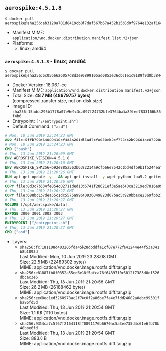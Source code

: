 ## `aerospike:4.5.1.8`

```console
$ docker pull aerospike@sha256:ab3120a701d8419cb8f7daf567b67a452b1568d0f9764e132af16c88e99f73a7
```

-	Manifest MIME: `application/vnd.docker.distribution.manifest.list.v2+json`
-	Platforms:
	-	linux; amd64

### `aerospike:4.5.1.8` - linux; amd64

```console
$ docker pull aerospike@sha256:6c0566626057d8d3e90899105ad0853e36cbc1e1c9189f9d0b3844cec6465b5a
```

-	Docker Version: 18.06.1-ce
-	Manifest MIME: `application/vnd.docker.distribution.manifest.v2+json`
-	Total Size: **48.7 MB (48679757 bytes)**  
	(compressed transfer size, not on-disk size)
-	Image ID: `sha256:15adcc295b1778a07e9e9c3ca097f24732bfe3764ba5a89fee7833166b85f4b6`
-	Entrypoint: `["\/entrypoint.sh"]`
-	Default Command: `["asd"]`

```dockerfile
# Mon, 10 Jun 2019 23:24:23 GMT
ADD file:5ffb798d64089418ef4d3a261df5ad7cfa038eb2ef778db2b92604ac87228d99 in / 
# Mon, 10 Jun 2019 23:24:23 GMT
CMD ["bash"]
# Thu, 13 Jun 2019 21:20:09 GMT
ENV AEROSPIKE_VERSION=4.5.1.8
# Thu, 13 Jun 2019 21:20:10 GMT
ENV AEROSPIKE_SHA256=b92e885a563b6322214a9cfb66e7542c1bd4dfb9b1f5244eaf6523d10989b0de
# Thu, 13 Jun 2019 21:20:26 GMT
RUN apt-get update -y   && apt-get install -y wget python lua5.2 gettext-base   && wget "https://www.aerospike.com/artifacts/aerospike-server-community/${AEROSPIKE_VERSION}/aerospike-server-community-${AEROSPIKE_VERSION}-debian9.tgz" -O aerospike-server.tgz   && echo "$AEROSPIKE_SHA256 *aerospike-server.tgz" | sha256sum -c -   && mkdir aerospike   && tar xzf aerospike-server.tgz --strip-components=1 -C aerospike   && dpkg -i aerospike/aerospike-server-*.deb   && dpkg -i aerospike/aerospike-tools-*.deb   && mkdir -p /var/log/aerospike/   && mkdir -p /var/run/aerospike/   && rm -rf aerospike-server.tgz aerospike /var/lib/apt/lists/*   && rm -rf /opt/aerospike/lib/java   && dpkg -r wget ca-certificates openssl xz-utils  && dpkg --purge wget ca-certificates openssl xz-utils  && apt-get purge -y   && apt autoremove -y
# Thu, 13 Jun 2019 21:20:26 GMT
COPY file:8d3c7b634fe854c02711ded13d6741f28621ef3e5ae540ca3219ed7816a992ab in /etc/aerospike/aerospike.template.conf 
# Thu, 13 Jun 2019 21:20:27 GMT
COPY file:688bc1b7dea55c1dc5575a99640936049823d07bac5c920bbace2369fbb27428 in /entrypoint.sh 
# Thu, 13 Jun 2019 21:20:27 GMT
VOLUME [/opt/aerospike/data]
# Thu, 13 Jun 2019 21:20:27 GMT
EXPOSE 3000 3001 3002 3003
# Thu, 13 Jun 2019 21:20:27 GMT
ENTRYPOINT ["/entrypoint.sh"]
# Thu, 13 Jun 2019 21:20:27 GMT
CMD ["asd"]
```

-	Layers:
	-	`sha256:fc7181108d403205fda45b28dbddfa1cf07e772fa41244e44f53a341b8b1893d`  
		Last Modified: Mon, 10 Jun 2019 23:28:08 GMT  
		Size: 22.5 MB (22489302 bytes)  
		MIME: application/vnd.docker.image.rootfs.diff.tar.gzip
	-	`sha256:e83887fb8f0352a55ed6e38f5afca76f6489710c6012f7383d0ef526dbcac3e6`  
		Last Modified: Thu, 13 Jun 2019 21:20:58 GMT  
		Size: 26.2 MB (26188462 bytes)  
		MIME: application/vnd.docker.image.rootfs.diff.tar.gzip
	-	`sha256:eed8ec1ed3268978ac2f78c0f2a86be7fa4e7fdd24682a0ebc99301fba86fd5d`  
		Last Modified: Thu, 13 Jun 2019 21:20:54 GMT  
		Size: 1.1 KB (1110 bytes)  
		MIME: application/vnd.docker.image.rootfs.diff.tar.gzip
	-	`sha256:9354ca7c5f67f2164118f70891176b6670ac5a3ee735d4c61e6fb70b48bbe6fd`  
		Last Modified: Thu, 13 Jun 2019 21:20:54 GMT  
		Size: 883.0 B  
		MIME: application/vnd.docker.image.rootfs.diff.tar.gzip
